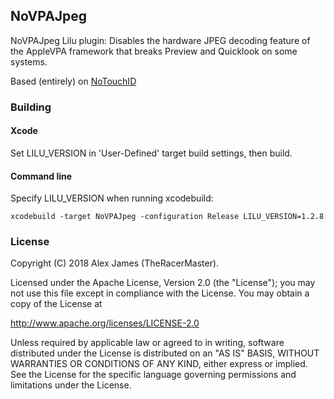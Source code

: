 ## NoVPAJpeg

NoVPAJpeg Lilu plugin: Disables the hardware JPEG decoding feature of the AppleVPA framework that breaks Preview and Quicklook on some systems.

Based (entirely) on [NoTouchID](https://github.com/al3xtjames/NoTouchID)

### Building

#### Xcode

Set LILU_VERSION in 'User-Defined' target build settings, then build.

#### Command line

Specify LILU_VERSION when running xcodebuild:

```
xcodebuild -target NoVPAJpeg -configuration Release LILU_VERSION=1.2.8
```

### License

Copyright (C) 2018 Alex James (TheRacerMaster).

Licensed under the Apache License, Version 2.0 (the "License"); you may not use this file except in compliance with the License. You may obtain a copy of the License at

http://www.apache.org/licenses/LICENSE-2.0

Unless required by applicable law or agreed to in writing, software distributed under the License is distributed on an "AS IS" BASIS, WITHOUT WARRANTIES OR CONDITIONS OF ANY KIND, either express or implied. See the License for the specific language governing permissions and limitations under the License.

